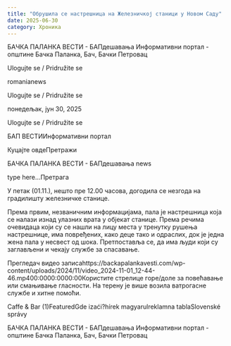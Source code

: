 ```yaml
---
title: "Обрушила се настрешница на Железничкој станици у Новом Саду"
date: 2025-06-30
category: Хроника
---
```


БАЧКА ПАЛАНКА ВЕСТИ - БАПдешавања Информативни портал - општине Бачка Паланка, Бач, Бачки Петровац

Ulogujte se / Pridružite se

romanianews

Ulogujte se / Pridružite se

понедељак, јун 30, 2025

Ulogujte se / Pridružite se

БАП ВЕСТИИнформативни портал

Куцајте овдеПретражи

БАЧКА ПАЛАНКА ВЕСТИ - БАПдешавања news

type here...Претрага

У петак (01.11.), нешто пре 12.00 часова, догодила се незгода на градилишту железничке станице.

Према првим, незваничним информацијама, пала је настрешница која се налази изнад улазних врата у објекат станице. Према речима очевидаца који су се нашли на лицу места у тренутку рушења настрешнице, има повређених, како деце тако и одраслих, док је једна жена пала у несвест од шока. Претпоставља се, да има људи који су заглављени и чекају службе за спасавање.

Прегледач видео записаhttps://backapalankavesti.com/wp-content/uploads/2024/11/video_2024-11-01_12-44-46.mp400:0000:0000:00Користите стрелице горе/доле за повећавање или смањивање гласности.
На терену је више возила ватрогасне службе и хитне помоћи.

Caffe & Bar (1)FeaturedGde izaći?hírek magyarulreklamna tablaSlovenské správy

БАЧКА ПАЛАНКА ВЕСТИ - БАПдешавања Информативни портал - општине Бачка Паланка, Бач, Бачки Петровац
